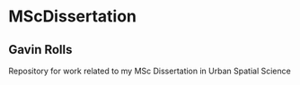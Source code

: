 # MScDissertation
## Gavin Rolls
Repository for work related to my MSc Dissertation in Urban Spatial Science
